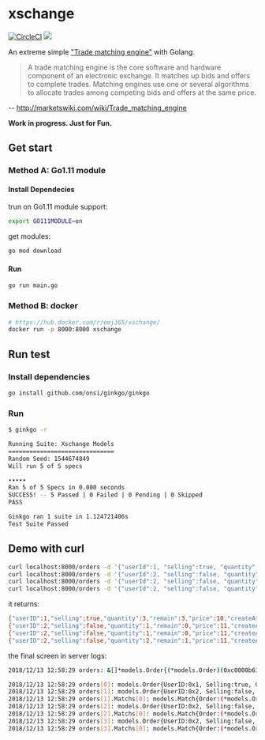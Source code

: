 # xschange

[![CircleCI](https://circleci.com/gh/emj365/xschange/tree/master.svg?style=svg)](https://circleci.com/gh/emj365/xschange/tree/master)
[![](https://images.microbadger.com/badges/image/emj365/xschange.svg)](https://microbadger.com/images/emj365/xschange "Get your own image badge on microbadger.com")

An extreme simple ["Trade matching engine"](http://marketswiki.com/wiki/Trade_matching_engine) with Golang.

> A trade matching engine is the core software and hardware component of an electronic exchange. It matches up bids and offers to complete trades. Matching engines use one or several algorithms to allocate trades among competing bids and offers at the same price.

-- http://marketswiki.com/wiki/Trade_matching_engine

**Work in progress. Just for Fun.**

## Get start

### Method A: Go1.11 module

#### Install Dependecies

trun on Go1.11 module support:

```bash
export GO111MODULE=on
```

get modules:

```bash
go mod download
```

#### Run

```bash
go run main.go
```

### Method B: docker

```bash
# https://hub.docker.com/r/emj365/xschange/
docker run -p 8000:8000 xschange
```

## Run test

### Install dependencies

```bash
go install github.com/onsi/ginkgo/ginkgo
```

### Run

```bash
$ ginkgo -r

Running Suite: Xschange Models
==============================
Random Seed: 1544674849
Will run 5 of 5 specs

•••••
Ran 5 of 5 Specs in 0.000 seconds
SUCCESS! -- 5 Passed | 0 Failed | 0 Pending | 0 Skipped
PASS

Ginkgo ran 1 suite in 1.124721406s
Test Suite Passed
```

## Demo with curl

```bash
curl localhost:8000/orders -d '{"userId":1, "selling":true, "quantity": 3, "price":10}'; sleep 0.1
curl localhost:8000/orders -d '{"userId":2, "selling":false, "quantity": 1, "price":11}'; sleep 0.1
curl localhost:8000/orders -d '{"userId":2, "selling":false, "quantity": 1, "price":11}'; sleep 0.1
curl localhost:8000/orders -d '{"userId":2, "selling":false, "quantity": 2, "price":11}'; sleep 0.1
```

it returns:

```bash
{"userID":1,"selling":true,"quantity":3,"remain":3,"price":10,"createAt":1544676693}
{"userID":2,"selling":false,"quantity":1,"remain":0,"price":11,"createAt":1544676693}
{"userID":2,"selling":false,"quantity":1,"remain":0,"price":11,"createAt":1544676693}
{"userID":2,"selling":false,"quantity":2,"remain":1,"price":11,"createAt":1544676693}
```

the final screen in server logs:

```bash
2018/12/13 12:58:29 orders: &[]*models.Order{(*models.Order)(0xc0000b63c0), (*models.Order)(0xc0000b6550), (*models.Order)(0xc00013e0a0), (*models.Order)(0xc00013e2d0)}

2018/12/13 12:58:29 orders[0]: models.Order{UserID:0x1, Selling:true, Quantity:3, Remain:0, Price:10, Matchs:[]*models.Match(nil), CreatedAt:1544677109}
2018/12/13 12:58:29 orders[1]: models.Order{UserID:0x2, Selling:false, Quantity:1, Remain:0, Price:11, Matchs:[]*models.Match{(*models.Match)(0xc00009e680)}, CreatedAt:1544677109}
2018/12/13 12:58:29 orders[1].Matchs[0]: models.Match{Order:(*models.Order)(0xc0000b63c0), Quantity:1, Price:10}
2018/12/13 12:58:29 orders[2]: models.Order{UserID:0x2, Selling:false, Quantity:1, Remain:0, Price:11, Matchs:[]*models.Match{(*models.Match)(0xc00000c080)}, CreatedAt:1544677109}
2018/12/13 12:58:29 orders[2].Matchs[0]: models.Match{Order:(*models.Order)(0xc0000b63c0), Quantity:1, Price:10}
2018/12/13 12:58:29 orders[3]: models.Order{UserID:0x2, Selling:false, Quantity:2, Remain:1, Price:11, Matchs:[]*models.Match{(*models.Match)(0xc00000c1c0)}, CreatedAt:1544677109}
2018/12/13 12:58:29 orders[3].Matchs[0]: models.Match{Order:(*models.Order)(0xc0000b63c0), Quantity:1, Price:10}
```
